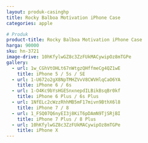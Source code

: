 ```yaml
---
layout: produk-casinghp
title: Rocky Balboa Motivation iPhone Case
categories: apple

# Produk
product-title: Rocky Balboa Motivation iPhone Case
harga: 90000
sku: hn-3721
image-drive: 10hKfylwGZ8c3ZzFUkMACywipOz8mTGPe
gallery:
  - url: 1w_CGhVtOHLt67nWtgzQHffmeCg4QZ1wE
    title: iPhone 5 / 5s / SE
  - url: 1-U672o2gX8NpTMHZVvV8CWVHlqCaO6YA
    title: iPhone 6 / 6s
  - url: 1-O4Kc9bYsHGESnxnepdILBikBsqBr0kf
    title: iPhone 6 Plus / 6s Plus
  - url: 1NfELc2cWzzRhhMB5mF17mivn9BthX6l8
    title: iPhone 7 / 8
  - url: 1_FSQ07Q6nyEI3j8KiT6pDAmN9TjSRjBI
    title: iPhone 7 Plus / 8 Plus
  - url: 10hKfylwGZ8c3ZzFUkMACywipOz8mTGPe
    title: iPhone X
---
```

